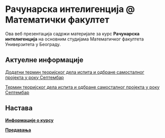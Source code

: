 # Рачунарска интелигенција @ Математички факултет

Ова веб презентација садржи материјале за курс **Рачунарска интелигенција** на основним студијама Математичког факултета Универзитета у Београду.

## Актуелне информације

[Додатни термин теоријског дела испита и одбране самосталног пројекта у року Септембар](predavanja/info/README.md)

[Термин теоријског дела испита и одбране самосталног пројекта у року Септембар](predavanja/info/README.md)

<!-- [Термин теоријског дела испита и одбране самосталног пројекта у року Јун 1](predavanja/info/README.md) -->

<!--**[Термин теоријског дела испита у испитном року Јануар 2](informacije-o-kursu/tekuce-informacije/README.md)**-->

<!-- **[Термин теоријског дела испита у испитном року Јануар 1](informacije-o-kursu/tekuce-informacije/README.md)** -->

<!-- **[Термин теоријског дела испита у испитном року Јануар 1](informacije-o-kursu/tekuce-informacije/README.md)** -->

<!-- **[Отказана су предавања за среду 29.11.2023](predavanja/info/README.md)** -->

## Настава

**[Информације о курсу](informacije-o-kursu/README.md)**

**[Предавања](predavanja/README.md)**
